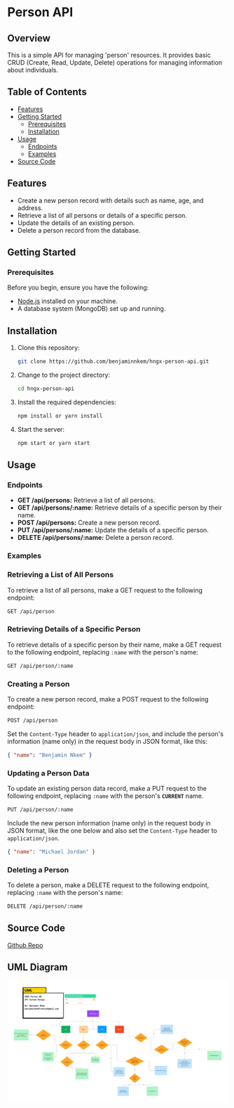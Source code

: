 # Person API

## Overview

This is a simple API for managing 'person' resources. It provides basic CRUD (Create, Read, Update, Delete) operations for managing information about individuals.

## Table of Contents

- [Features](#features)
- [Getting Started](#getting-started)
  - [Prerequisites](#prerequisites)
  - [Installation](#installation)
- [Usage](#usage)
  - [Endpoints](#endpoints)
  - [Examples](#examples)
- [Source Code](#source-code)

## Features

- Create a new person record with details such as name, age, and address.
- Retrieve a list of all persons or details of a specific person.
- Update the details of an existing person.
- Delete a person record from the database.

## Getting Started

### Prerequisites

Before you begin, ensure you have the following:

- [Node.js](https://nodejs.org/) installed on your machine.
- A database system (MongoDB) set up and running.

## Installation

1. Clone this repository:

   ```bash
   git clone https://github.com/benjaminnkem/hngx-person-api.git
   ```

2. Change to the project directory:

   ```bash
   cd hngx-person-api
   ```

3. Install the required dependencies:

   ```bash
   npm install or yarn install
   ```

4. Start the server:

   ```bash
   npm start or yarn start
   ```

## Usage

### Endpoints

- **GET /api/persons:** Retrieve a list of all persons.
- **GET /api/persons/:name:** Retrieve details of a specific person by their name.
- **POST /api/persons:** Create a new person record.
- **PUT /api/persons/:name:** Update the details of a specific person.
- **DELETE /api/persons/:name:** Delete a person record.

### Examples

### Retrieving a List of All Persons

To retrieve a list of all persons, make a GET request to the following endpoint:

```bash
GET /api/person
```

### Retrieving Details of a Specific Person

To retrieve details of a specific person by their name, make a GET request to the following endpoint, replacing `:name` with the person's name:

```bash
GET /api/person/:name
```

### Creating a Person

To create a new person record, make a POST request to the following endpoint:

```bash
POST /api/person
```

Set the `Content-Type` header to `application/json`, and include the person's information (name only) in the request body in JSON format, like this:

```json
{ "name": "Benjamin Nkem" }
```

### Updating a Person Data

To update an existing person data record, make a PUT request to the following endpoint, replacing `:name` with the person's **`CURRENT`** name.

```bash
PUT /api/person/:name
```

Include the new person information (name only) in the request body in JSON format, like the one below and also set the `Content-Type` header to `application/json`.

```json
{ "name": "Michael Jordan" }
```

### Deleting a Person

To delete a person, make a DELETE request to the following endpoint, replacing `:name` with the person's name:

```bash
DELETE /api/person/:name
```
## Source Code

[Github Repo](https://github.com/benjaminnkem/hngx-person-api)

## UML Diagram
<!-- ![UML Diagram](https://github.com/[username]/[reponame]/blob/[branch]/image.jpg?raw=true) -->
![UML Diagram by Benjamin Nkem](/assets/person-api-plan.png)
